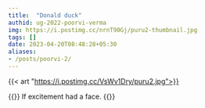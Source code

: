 ```yaml
---
title:  "Donald duck"
authid: ug-2022-poorvi-verma
img: https://i.postimg.cc/nrnT90Gj/puru2-thumbnail.jpg
tags: []
date: 2023-04-20T08:48:28+05:30
aliases:
- /posts/poorvi-2/
---
```


{{< art "https://i.postimg.cc/VsWv1Dry/puru2.jpg">}}

{{<quote>}}
If excitement had a face.
{{</quote>}}